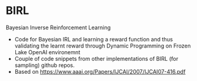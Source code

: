 # BIRL
Bayesian Inverse Reinforcement Learning

* Code for Bayesian IRL and learning a reward function and thus validating the learnt reward through Dynamic Programming on Frozen Lake OpenAI environemnt
* Couple of code snippets from other implementations of BIRL (for sampling) github repos.
* Based on https://www.aaai.org/Papers/IJCAI/2007/IJCAI07-416.pdf

